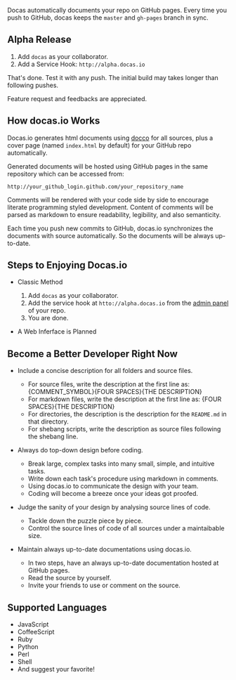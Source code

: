 Docas automatically documents your repo on GitHub pages. Every time you push
to GitHub, docas keeps the `master` and `gh-pages` branch in sync.

## Alpha Release

  1. Add `docas` as your collaborator.
  2. Add a Service Hook: `http://alpha.docas.io`

That's done. Test it with any push. The initial build may takes longer than
following pushes.

Feature request and feedbacks are appreciated.

## How docas.io Works

Docas.io generates html documents using [docco] for all sources, plus a cover
page (named `index.html` by default) for your GitHub repo automatically.

Generated documents will be hosted using GitHub pages in the same repository
which can be accessed from:

    http://your_github_login.github.com/your_repository_name

Comments will be rendered with your code side by side to encourage literate
programming styled development. Content of comments will be parsed as markdown
to ensure readability, legibility, and also semanticity.

Each time you push new commits to GitHub, docas.io synchronizes the documents
with source automatically. So the documents will be always up-to-date.

[docco]: http://jashkenas.github.com/docco

## Steps to Enjoying Docas.io

* Classic Method

  1. Add `docas` as your collaborator.
  2. Add the service hook at `htto://alpha.docas.io` from the [admin panel] of your repo.
  3. You are done.

[admin panel]: https://help.github.com/articles/post-receive-hooks

* A Web Inferface is Planned

## Become a Better Developer Right Now

  * Include a concise description for all folders and source files.

    + For source files, write the description at the first line as:
          {COMMENT_SYMBOL}{FOUR SPACES}{THE DESCRIPTION}
    + For markdown files, write the description at the first line as:
          {FOUR SPACES}{THE DESCRIPTION}
    + For directories, the description is the description for the `README.md` in
    that directory.
    + For shebang scripts, write the description as source files following the
    shebang line. 

  * Always do top-down design before coding.

    + Break large, complex tasks into many small, simple, and intuitive tasks.
    + Write down each task's procedure using markdown in comments.
    + Using docas.io to communicate the design with your team.
    + Coding will become a breeze once your ideas got proofed.

  * Judge the sanity of your design by analysing source lines of code.

    + Tackle down the puzzle piece by piece.
    + Control the source lines of code of all sources under a maintaibable size.

  * Maintain always up-to-date documentations using docas.io.
  
    + In two steps, have an always up-to-date documentation hosted at GitHub pages.
    + Read the source by yourself.
    + Invite your friends to use or comment on the source.

## Supported Languages

  * JavaScript
  * CoffeeScript
  * Ruby
  * Python
  * Perl
  * Shell
  * And suggest your favorite!
